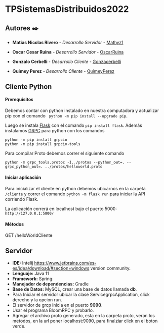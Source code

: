 
# TPSistemasDistribuidos2022

## Autores ✒️
  

*  **Matias Nicolas Rivero** - *Desarrollo Servidor* - [Mathyz1](https://github.com/Mathyz1)

*  **Oscar Cesar Ruina** - *Desarrollo Servidor* - [OscarRuina](https://github.com/OscarRuina)

*  **Gonzalo Cerbelli** - *Desarrollo Cliente* - [Gonzacerbelli](https://github.com/Gonzacerbelli)

*  **Quimey Perez** - *Desarrollo Cliente* - [QuimeyPerez](https://github.com/QuimeyPerez)

  

## Cliente Python

#### Prerequisitos

Debemos contar con python instalado en nuestra computadora y actualizar pip con el comando `
python -m pip install --upgrade pip`. 

Luego se instala [Flask](https://flask.palletsprojects.com/en/2.2.x/installation/) con el comando `pip install flask`. 
Además instalamos [GRPC](https://grpc.io/docs/languages/python/quickstart/) para python con los comandos
```
python -m pip install grpcio
python -m pip install grpcio-tools
```

Para compilar Proto debemos correr el siguiente comando
```
python -m grpc_tools.protoc -I../protos --python_out=. --grpc_python_out=. ../protos/helloworld.proto
```

#### Iniciar aplicación
Para inicializar el cliente en python debemos ubicarnos en la carpeta `/cliente` y correr el comando `python -m flask run` para iniciar la API corriendo Flask.

La aplicación correrá en localhost bajo el puerto 5000: `http://127.0.0.1:5000/`

#### Métodos
GET /helloWorldCliente

## Servidor 
* **IDE:** Intelij https://www.jetbrains.com/es-es/idea/download/#section=windows version community.
* **Lenguaje:** Java 11
* **Framework:** Spring 
* **Manejador de dependencias:** Gradle
* **Base de Datos:** MySQL, crear una base de datos llamada **db**.
* Para Iniciar el servidor ubicar la clase ServicegrpcApplication, click derecho y la opcion run.
* El servidor de grcp inicia en el puerto **9090**.
* Usar el programa BloomRPC y probarlo.
* Agregar el archivo proto generado, esta en la carpeta proto, veran los metodos, en la url poner localhost:9090, para finalziar click en el boton verde.

